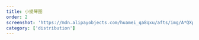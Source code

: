 ```yaml
---
title: 小提琴图
order: 2
screenshot: 'https://mdn.alipayobjects.com/huamei_qa8qxu/afts/img/A*QXpmQaR71yYAAAAAAAAAAAAADmJ7AQ/original'
category: ['distribution']
---
```

